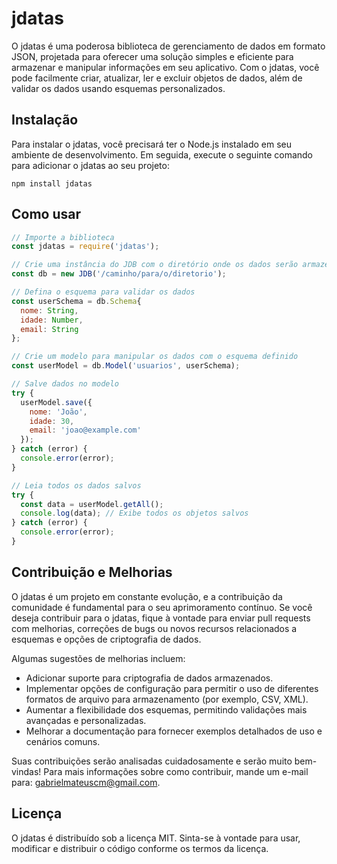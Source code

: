 # jdatas

O jdatas é uma poderosa biblioteca de gerenciamento de dados em formato JSON, projetada para oferecer uma solução simples e eficiente para armazenar e manipular informações em seu aplicativo. Com o jdatas, você pode facilmente criar, atualizar, ler e excluir objetos de dados, além de validar os dados usando esquemas personalizados.

## Instalação

Para instalar o jdatas, você precisará ter o Node.js instalado em seu ambiente de desenvolvimento. Em seguida, execute o seguinte comando para adicionar o jdatas ao seu projeto:

```
npm install jdatas
```

## Como usar

```javascript
// Importe a biblioteca
const jdatas = require('jdatas');

// Crie uma instância do JDB com o diretório onde os dados serão armazenados
const db = new JDB('/caminho/para/o/diretorio');

// Defina o esquema para validar os dados
const userSchema = db.Schema{
  nome: String,
  idade: Number,
  email: String
};

// Crie um modelo para manipular os dados com o esquema definido
const userModel = db.Model('usuarios', userSchema);

// Salve dados no modelo
try {
  userModel.save({ 
    nome: 'João', 
    idade: 30, 
    email: 'joao@example.com' 
  });
} catch (error) {
  console.error(error);
}

// Leia todos os dados salvos
try {
  const data = userModel.getAll();
  console.log(data); // Exibe todos os objetos salvos
} catch (error) {
  console.error(error);
}
```

## Contribuição e Melhorias

O jdatas é um projeto em constante evolução, e a contribuição da comunidade é fundamental para o seu aprimoramento contínuo. Se você deseja contribuir para o jdatas, fique à vontade para enviar pull requests com melhorias, correções de bugs ou novos recursos relacionados a esquemas e opções de criptografia de dados.

Algumas sugestões de melhorias incluem:

- Adicionar suporte para criptografia de dados armazenados.
- Implementar opções de configuração para permitir o uso de diferentes formatos de arquivo para armazenamento (por exemplo, CSV, XML).
- Aumentar a flexibilidade dos esquemas, permitindo validações mais avançadas e personalizadas.
- Melhorar a documentação para fornecer exemplos detalhados de uso e cenários comuns.

Suas contribuições serão analisadas cuidadosamente e serão muito bem-vindas! Para mais informações sobre como contribuir, mande um e-mail para: gabrielmateuscm@gmail.com.

## Licença

O jdatas é distribuído sob a licença MIT. Sinta-se à vontade para usar, modificar e distribuir o código conforme os termos da licença.
